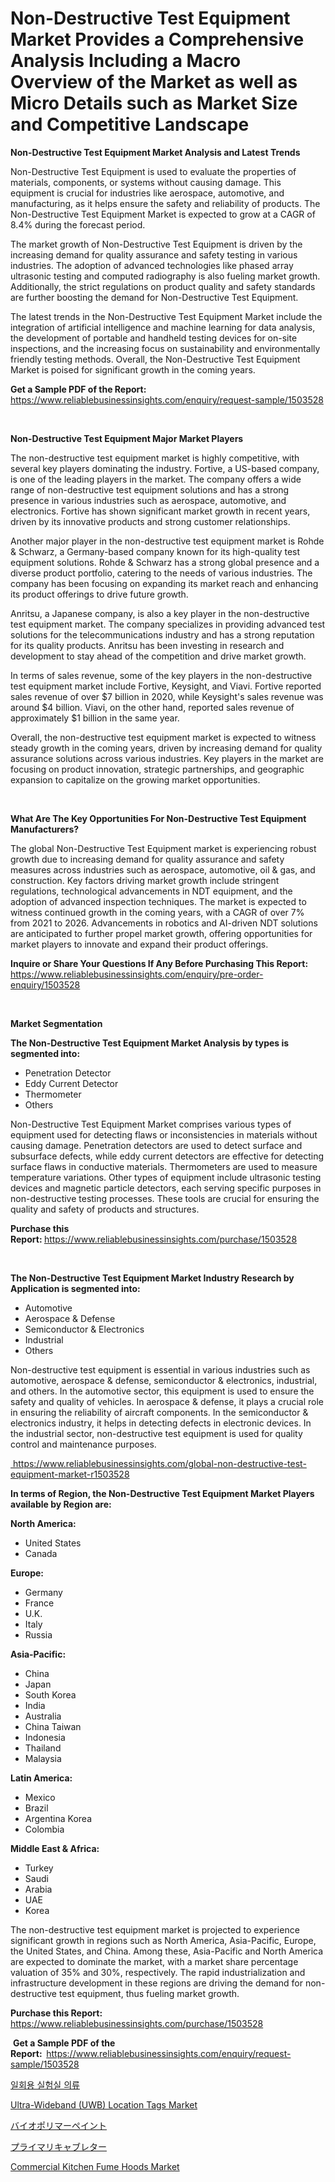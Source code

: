 <p><h1>Non-Destructive Test Equipment Market Provides a Comprehensive Analysis Including a Macro Overview of the Market as well as Micro Details such as Market Size and Competitive Landscape</h1></p><p><strong>Non-Destructive Test Equipment Market Analysis and Latest Trends</strong></p>
<p><p>Non-Destructive Test Equipment is used to evaluate the properties of materials, components, or systems without causing damage. This equipment is crucial for industries like aerospace, automotive, and manufacturing, as it helps ensure the safety and reliability of products. The Non-Destructive Test Equipment Market is expected to grow at a CAGR of 8.4% during the forecast period.</p><p>The market growth of Non-Destructive Test Equipment is driven by the increasing demand for quality assurance and safety testing in various industries. The adoption of advanced technologies like phased array ultrasonic testing and computed radiography is also fueling market growth. Additionally, the strict regulations on product quality and safety standards are further boosting the demand for Non-Destructive Test Equipment.</p><p>The latest trends in the Non-Destructive Test Equipment Market include the integration of artificial intelligence and machine learning for data analysis, the development of portable and handheld testing devices for on-site inspections, and the increasing focus on sustainability and environmentally friendly testing methods. Overall, the Non-Destructive Test Equipment Market is poised for significant growth in the coming years.</p></p>
<p><strong>Get a Sample PDF of the Report:&nbsp;</strong> <a href="https://www.reliablebusinessinsights.com/enquiry/request-sample/1503528">https://www.reliablebusinessinsights.com/enquiry/request-sample/1503528</a></p>
<p>&nbsp;</p>
<p><strong>Non-Destructive Test Equipment Major Market Players</strong></p>
<p><p>The non-destructive test equipment market is highly competitive, with several key players dominating the industry. Fortive, a US-based company, is one of the leading players in the market. The company offers a wide range of non-destructive test equipment solutions and has a strong presence in various industries such as aerospace, automotive, and electronics. Fortive has shown significant market growth in recent years, driven by its innovative products and strong customer relationships.</p><p>Another major player in the non-destructive test equipment market is Rohde & Schwarz, a Germany-based company known for its high-quality test equipment solutions. Rohde & Schwarz has a strong global presence and a diverse product portfolio, catering to the needs of various industries. The company has been focusing on expanding its market reach and enhancing its product offerings to drive future growth.</p><p>Anritsu, a Japanese company, is also a key player in the non-destructive test equipment market. The company specializes in providing advanced test solutions for the telecommunications industry and has a strong reputation for its quality products. Anritsu has been investing in research and development to stay ahead of the competition and drive market growth.</p><p>In terms of sales revenue, some of the key players in the non-destructive test equipment market include Fortive, Keysight, and Viavi. Fortive reported sales revenue of over $7 billion in 2020, while Keysight's sales revenue was around $4 billion. Viavi, on the other hand, reported sales revenue of approximately $1 billion in the same year.</p><p>Overall, the non-destructive test equipment market is expected to witness steady growth in the coming years, driven by increasing demand for quality assurance solutions across various industries. Key players in the market are focusing on product innovation, strategic partnerships, and geographic expansion to capitalize on the growing market opportunities.</p></p>
<p>&nbsp;</p>
<p><strong>What Are The Key Opportunities For Non-Destructive Test Equipment Manufacturers?</strong></p>
<p><p>The global Non-Destructive Test Equipment market is experiencing robust growth due to increasing demand for quality assurance and safety measures across industries such as aerospace, automotive, oil & gas, and construction. Key factors driving market growth include stringent regulations, technological advancements in NDT equipment, and the adoption of advanced inspection techniques. The market is expected to witness continued growth in the coming years, with a CAGR of over 7% from 2021 to 2026. Advancements in robotics and AI-driven NDT solutions are anticipated to further propel market growth, offering opportunities for market players to innovate and expand their product offerings.</p></p>
<p><strong>Inquire or Share Your Questions If Any Before Purchasing This Report:</strong> <a href="https://www.reliablebusinessinsights.com/enquiry/pre-order-enquiry/1503528">https://www.reliablebusinessinsights.com/enquiry/pre-order-enquiry/1503528</a></p>
<p>&nbsp;</p>
<p><strong>Market Segmentation</strong></p>
<p><strong>The Non-Destructive Test Equipment Market Analysis by types is segmented into:</strong></p>
<p><ul><li>Penetration Detector</li><li>Eddy Current Detector</li><li>Thermometer</li><li>Others</li></ul></p>
<p><p>Non-Destructive Test Equipment Market comprises various types of equipment used for detecting flaws or inconsistencies in materials without causing damage. Penetration detectors are used to detect surface and subsurface defects, while eddy current detectors are effective for detecting surface flaws in conductive materials. Thermometers are used to measure temperature variations. Other types of equipment include ultrasonic testing devices and magnetic particle detectors, each serving specific purposes in non-destructive testing processes. These tools are crucial for ensuring the quality and safety of products and structures.</p></p>
<p><strong>Purchase this Report:&nbsp;</strong><a href="https://www.reliablebusinessinsights.com/purchase/1503528">https://www.reliablebusinessinsights.com/purchase/1503528</a></p>
<p>&nbsp;</p>
<p><strong>The Non-Destructive Test Equipment Market Industry Research by Application is segmented into:</strong></p>
<p><ul><li>Automotive</li><li>Aerospace & Defense</li><li>Semiconductor & Electronics</li><li>Industrial</li><li>Others</li></ul></p>
<p><p>Non-destructive test equipment is essential in various industries such as automotive, aerospace & defense, semiconductor & electronics, industrial, and others. In the automotive sector, this equipment is used to ensure the safety and quality of vehicles. In aerospace & defense, it plays a crucial role in ensuring the reliability of aircraft components. In the semiconductor & electronics industry, it helps in detecting defects in electronic devices. In the industrial sector, non-destructive test equipment is used for quality control and maintenance purposes.</p></p>
<p><a href="https://www.reliablebusinessinsights.com/global-non-destructive-test-equipment-market-r1503528">&nbsp;https://www.reliablebusinessinsights.com/global-non-destructive-test-equipment-market-r1503528</a></p>
<p><strong>In terms of Region, the Non-Destructive Test Equipment Market Players available by Region are:</strong></p>
<p>
    <p> <strong> North America: </strong>
        <ul>
            <li>United States</li>
            <li>Canada</li>
        </ul>
        </p> 
    <p> <strong> Europe: </strong>
        <ul>
            <li>Germany</li>
            <li>France</li>
            <li>U.K.</li>
            <li>Italy</li>
            <li>Russia</li>
        </ul>
        </p> 
    <p> <strong> Asia-Pacific: </strong>
        <ul>
            <li>China</li>
            <li>Japan</li>
            <li>South Korea</li>
            <li>India</li>
            <li>Australia</li>
            <li>China Taiwan</li>
            <li>Indonesia</li>
            <li>Thailand</li>
            <li>Malaysia</li>
        </ul>
        </p> 
    <p> <strong> Latin America: </strong>
        <ul>
            <li>Mexico</li>
            <li>Brazil</li>
            <li>Argentina Korea</li>
            <li>Colombia</li>
        </ul>
        </p> 
    <p> <strong> Middle East & Africa: </strong>
        <ul>
            <li>Turkey</li>
            <li>Saudi</li>
            <li>Arabia</li>
            <li>UAE</li>
            <li>Korea</li>
        </ul>
    </p>
    </p>
<p><p>The non-destructive test equipment market is projected to experience significant growth in regions such as North America, Asia-Pacific, Europe, the United States, and China. Among these, Asia-Pacific and North America are expected to dominate the market, with a market share percentage valuation of 35% and 30%, respectively. The rapid industrialization and infrastructure development in these regions are driving the demand for non-destructive test equipment, thus fueling market growth.</p></p>
<p><strong>Purchase this Report: </strong><a href="https://www.reliablebusinessinsights.com/purchase/1503528">https://www.reliablebusinessinsights.com/purchase/1503528</a></p>
<p>&nbsp;<strong>Get a Sample PDF of the Report:&nbsp;&nbsp;</strong><a href="https://www.reliablebusinessinsights.com/enquiry/request-sample/1503528">https://www.reliablebusinessinsights.com/enquiry/request-sample/1503528</a></p>
<p><strong></strong></p>
<p><p><a href="https://github.com/Skyleitney456456/Market-Research-Report-List-1/blob/main/347942186554.md">일회용 실험실 의류</a></p><p><a href="https://github.com/sofayahoo2023/Market-Research-Report-List-4/blob/main/ultra-wideband-uwb-location-tags-market.md">Ultra-Wideband (UWB) Location Tags Market</a></p><p><a href="https://github.com/LeoraEber/Market-Research-Report-List-1/blob/main/857409794915.md">バイオポリマーペイント</a></p><p><a href="https://github.com/ddwcuskozol07187/Market-Research-Report-List-2/blob/main/488923694916.md">プライマリキャブレター</a></p><p><a href="https://github.com/barbarakss89/Market-Research-Report-List-1/blob/main/commercial-kitchen-fume-hoods-market.md">Commercial Kitchen Fume Hoods Market</a></p></p>